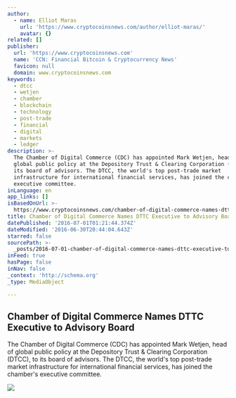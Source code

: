 ```yaml
---
author:
  - name: Elliot Maras
    url: 'https://www.cryptocoinsnews.com/author/elliot-maras/'
    avatar: {}
related: []
publisher:
  url: 'https://www.cryptocoinsnews.com'
  name: 'CCN: Financial Bitcoin & Cryptocurrency News'
  favicon: null
  domain: www.cryptocoinsnews.com
keywords:
  - dtcc
  - wetjen
  - chamber
  - blockchain
  - technology
  - post-trade
  - financial
  - digital
  - markets
  - ledger
description: >-
  The Chamber of Digital Commerce (CDC) has appointed Mark Wetjen, head of
  global public policy at the Depository Trust & Clearing Corporation (DTCC), to
  its board of advisors. The DTCC, the world's top post-trade market
  infrastructure for international financial services, has joined the chamber's
  executive committee.
inLanguage: en
app_links: []
isBasedOnUrl: >-
  https://www.cryptocoinsnews.com/chamber-of-digital-commerce-names-dttc-executive-to-advisory-board/
title: Chamber of Digital Commerce Names DTTC Executive to Advisory Board
datePublished: '2016-07-01T01:21:44.374Z'
dateModified: '2016-06-30T20:44:04.643Z'
starred: false
sourcePath: >-
  _posts/2016-07-01-chamber-of-digital-commerce-names-dttc-executive-to-advisory.md
inFeed: true
hasPage: false
inNav: false
_context: 'http://schema.org'
_type: MediaObject

---
```

<article style=""><h1>Chamber of Digital Commerce Names DTTC Executive to Advisory Board</h1><p>The Chamber of Digital Commerce (CDC) has appointed Mark Wetjen, head of global public policy at the Depository Trust &amp; Clearing Corporation (DTCC), to its board of advisors. The DTCC, the world's top post-trade market infrastructure for international financial services, has joined the chamber's executive committee.</p><img src="https://www.cryptocoinsnews.com/wp-content/uploads/2015/04/director.jpg" /></article>